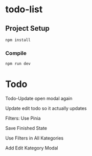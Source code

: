# todo-list

## Project Setup

```sh
npm install
```

### Compile

```sh
npm run dev
```

# Todo

Todo-Update open modal again

Update edit todo so it actually updates

Filters: Use Pinia

Save Finished State

Use Filters in All Kategories

Add Edit Kategory Modal
